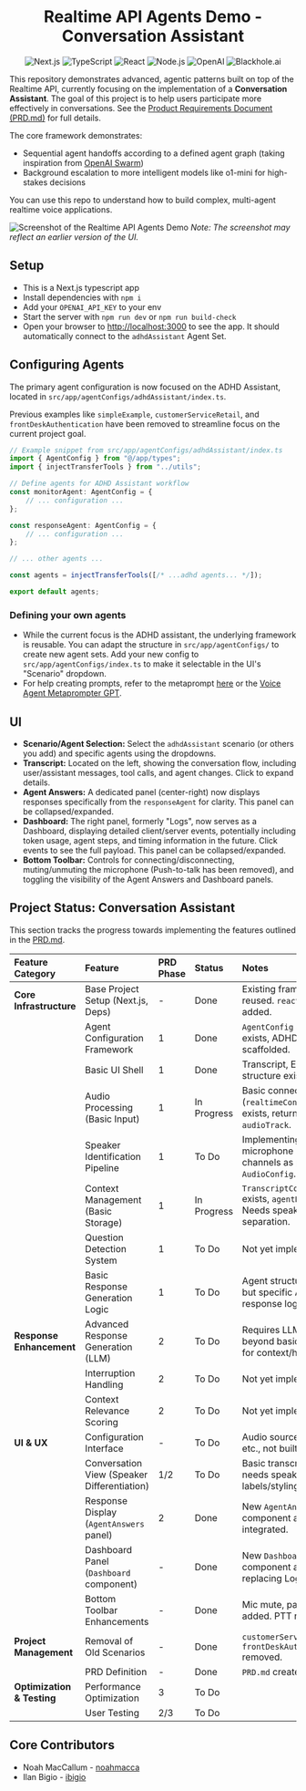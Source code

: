 <h1 align="center">Realtime API Agents Demo - Conversation Assistant</h1>

<p align="center">
  <img src="https://img.shields.io/badge/Next-black?style=for-the-badge&logo=next.js&logoColor=white" alt="Next.js"/>
  <img src="https://img.shields.io/badge/TypeScript-007ACC?style=for-the-badge&logo=typescript&logoColor=white" alt="TypeScript"/>
  <img src="https://img.shields.io/badge/React-20232A?style=for-the-badge&logo=react&logoColor=61DAFB" alt="React"/>
  <img src="https://img.shields.io/badge/Node.js-43853D?style=for-the-badge&logo=node.js&logoColor=white" alt="Node.js"/>
  <img src="https://img.shields.io/badge/OpenAI-412991?style=for-the-badge&logo=openai&logoColor=white" alt="OpenAI"/>
  <img src="https://img.shields.io/badge/Blackhole-000000?style=for-the-badge&logoColor=white" alt="Blackhole.ai"/>
</p>

This repository demonstrates advanced, agentic patterns built on top of the Realtime API, currently focusing on the implementation of a **Conversation Assistant**. The goal of this project is to help users participate more effectively in conversations. See the [Product Requirements Document (PRD.md)](PRD.md) for full details.

The core framework demonstrates:
- Sequential agent handoffs according to a defined agent graph (taking inspiration from [OpenAI Swarm](https://github.com/openai/swarm))
- Background escalation to more intelligent models like o1-mini for high-stakes decisions

You can use this repo to understand how to build complex, multi-agent realtime voice applications.

![Screenshot of the Realtime API Agents Demo](/public/screenshot.png)
*Note: The screenshot may reflect an earlier version of the UI.*

## Setup

- This is a Next.js typescript app
- Install dependencies with `npm i`
- Add your `OPENAI_API_KEY` to your env
- Start the server with `npm run dev` or `npm run build-check`
- Open your browser to [http://localhost:3000](http://localhost:3000) to see the app. It should automatically connect to the `adhdAssistant` Agent Set.

## Configuring Agents
The primary agent configuration is now focused on the ADHD Assistant, located in `src/app/agentConfigs/adhdAssistant/index.ts`.

Previous examples like `simpleExample`, `customerServiceRetail`, and `frontDeskAuthentication` have been removed to streamline focus on the current project goal.

```typescript
// Example snippet from src/app/agentConfigs/adhdAssistant/index.ts
import { AgentConfig } from "@/app/types";
import { injectTransferTools } from "../utils";

// Define agents for ADHD Assistant workflow
const monitorAgent: AgentConfig = {
    // ... configuration ...
};

const responseAgent: AgentConfig = {
    // ... configuration ...
};

// ... other agents ...

const agents = injectTransferTools([/* ...adhd agents... */]);

export default agents;

```

### Defining your own agents
- While the current focus is the ADHD assistant, the underlying framework is reusable. You can adapt the structure in `src/app/agentConfigs/` to create new agent sets. Add your new config to `src/app/agentConfigs/index.ts` to make it selectable in the UI's "Scenario" dropdown.
- For help creating prompts, refer to the metaprompt [here](src/app/agentConfigs/voiceAgentMetaprompt.txt) or the [Voice Agent Metaprompter GPT](https://chatgpt.com/g/g-678865c9fb5c81918fa28699735dd08e-voice-agent-metaprompt-gpt).

## UI
- **Scenario/Agent Selection:** Select the `adhdAssistant` scenario (or others you add) and specific agents using the dropdowns.
- **Transcript:** Located on the left, showing the conversation flow, including user/assistant messages, tool calls, and agent changes. Click to expand details.
- **Agent Answers:** A dedicated panel (center-right) now displays responses specifically from the `responseAgent` for clarity. This panel can be collapsed/expanded.
- **Dashboard:** The right panel, formerly "Logs", now serves as a Dashboard, displaying detailed client/server events, potentially including token usage, agent steps, and timing information in the future. Click events to see the full payload. This panel can be collapsed/expanded.
- **Bottom Toolbar:** Controls for connecting/disconnecting, muting/unmuting the microphone (Push-to-talk has been removed), and toggling the visibility of the Agent Answers and Dashboard panels.

## Project Status: Conversation Assistant

This section tracks the progress towards implementing the features outlined in the [PRD.md](PRD.md).

| Feature Category           | Feature                                      | PRD Phase | Status         | Notes                                                                     |
| :------------------------- | :------------------------------------------- | :-------- | :------------- | :------------------------------------------------------------------------ |
| **Core Infrastructure**    | Base Project Setup (Next.js, Deps)         | -         | Done           | Existing framework reused. `react-draggable` added.                     |
|                            | Agent Configuration Framework                | 1         | Done           | `AgentConfig` structure exists, ADHD config scaffolded.                 |
|                            | Basic UI Shell                               | 1         | Done           | Transcript, Events panel structure exists.                                |
|                            | Audio Processing (Basic Input)               | 1         | In Progress    | Basic connection (`realtimeConnection`) exists, returns `audioTrack`.     |
|                            | Speaker Identification Pipeline              | 1         | To Do          | Implementing via dual-microphone input channels as per PRD `AudioConfig`. |
|                            | Context Management (Basic Storage)           | 1         | In Progress    | `TranscriptContext` exists, `agentName` added. Needs speaker separation.   |
|                            | Question Detection System                    | 1         | To Do          | Not yet implemented.                                                      |
|                            | Basic Response Generation Logic              | 1         | To Do          | Agent structure exists, but specific ADHD response logic TBD.             |
| **Response Enhancement**   | Advanced Response Generation (LLM)         | 2         | To Do          | Requires LLM integration beyond basic agent calls for context/history use. |
|                            | Interruption Handling                        | 2         | To Do          | Not yet implemented.                                                      |
|                            | Context Relevance Scoring                    | 2         | To Do          | Not yet implemented.                                                      |
| **UI & UX**                | Configuration Interface                      | -         | To Do          | Audio source selection, etc., not built.                                  |
|                            | Conversation View (Speaker Differentiation)  | 1/2       | To Do          | Basic transcript exists, needs speaker labels/styling per PRD.            |
|                            | Response Display (`AgentAnswers` panel)      | 2         | Done           | New `AgentAnswers.tsx` component added and integrated.                    |
|                            | Dashboard Panel (`Dashboard` component)      | -         | Done           | New `Dashboard.tsx` component added, replacing Logs panel.                |
|                            | Bottom Toolbar Enhancements                  | -         | Done           | Mic mute, panel toggles added. PTT removed.                               |
| **Project Management**     | Removal of Old Scenarios                     | -         | Done           | `customerServiceRetail`, `frontDeskAuthentication` removed.               |
|                            | PRD Definition                               | -         | Done           | `PRD.md` created.                                                         |
| **Optimization & Testing** | Performance Optimization                     | 3         | To Do          |                                                                           |
|                            | User Testing                                 | 2/3       | To Do          |                                                                           |


## Core Contributors
- Noah MacCallum - [noahmacca](https://x.com/noahmacca)
- Ilan Bigio - [ibigio](https://github.com/ibigio)
